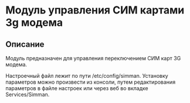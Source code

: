 
# Модуль управления СИМ картами 3g модема

## Описание
Модуль предназначен для управления переключением СИМ карт 3G модема. 

Настроечный файл лежит по пути /etc/config/simman.
Установку параметров можно произвести из консоли, путем редактирования параметров в файле настроек или через веб во вкладке Services/Simman.
